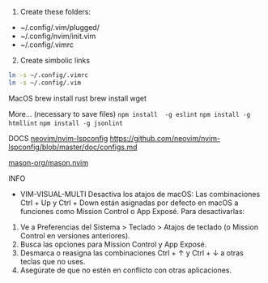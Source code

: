1. Create these folders: 
- ~/.config/.vim/plugged/
- ~/.config/nvim/init.vim
- ~/.config/.vimrc

2. Create simbolic links

```bash
ln -s ~/.config/.vimrc 
ln -s ~/.config/.vim 
```

MacOS
brew install rust
brew install wget

More... (necessary to save files)
`npm install  -g eslint`
`npm install -g htmllint`
`npm install -g jsonlint`

DOCS
[neovim/nvim-lspconfig](https://github.com/neovim/nvim-lspconfig?tab=readme-ov-file)
https://github.com/neovim/nvim-lspconfig/blob/master/doc/configs.md

[mason-org/mason.nvim](https://mason-registry.dev/registry/list)

INFO
- VIM-VISUAL-MULTI
Desactiva los atajos de macOS:
Las combinaciones Ctrl + Up y Ctrl + Down están asignadas por defecto en macOS a funciones como Mission Control o App Exposé.
Para desactivarlas:
1. Ve a Preferencias del Sistema > Teclado > Atajos de teclado (o Mission Control en versiones anteriores).
2. Busca las opciones para Mission Control y App Exposé.
3. Desmarca o reasigna las combinaciones Ctrl + ↑ y Ctrl + ↓ a otras teclas que no uses.
4. Asegúrate de que no estén en conflicto con otras aplicaciones.
